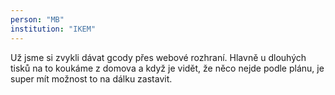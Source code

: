 ```yaml
---
person: "MB"
institution: "IKEM"
---
```


Už jsme si zvykli dávat gcody přes webové rozhraní. Hlavně u dlouhých tisků na to koukáme z domova a když je vidět, že něco nejde podle plánu, je super mít možnost to na dálku zastavit.